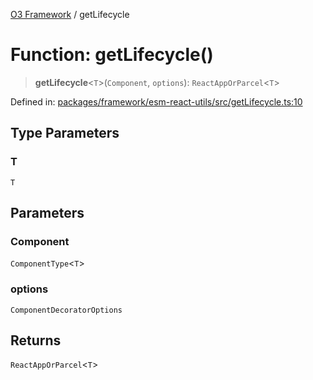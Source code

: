 [O3 Framework](../API.md) / getLifecycle

# Function: getLifecycle()

> **getLifecycle**\<`T`\>(`Component`, `options`): `ReactAppOrParcel`\<`T`\>

Defined in: [packages/framework/esm-react-utils/src/getLifecycle.ts:10](https://github.com/UjjawalPrabhat/openmrs-esm-core/blob/main/packages/framework/esm-react-utils/src/getLifecycle.ts#L10)

## Type Parameters

### T

`T`

## Parameters

### Component

`ComponentType`\<`T`\>

### options

`ComponentDecoratorOptions`

## Returns

`ReactAppOrParcel`\<`T`\>
